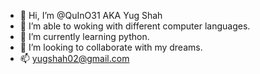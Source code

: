 - 👋 Hi, I’m @QuInO31 AKA Yug Shah
- 👀 I’m able to woking with different computer languages.
- 🌱 I’m currently learning python.
- 💞️ I’m looking to collaborate with my dreams.
- 📫 yugshah02@gmail.com

<!---
QuInO31/QuInO31 is a ✨ special ✨ repository because its `README.md` (this file) appears on your GitHub profile.
You can click the Preview link to take a look at your changes.
--->
